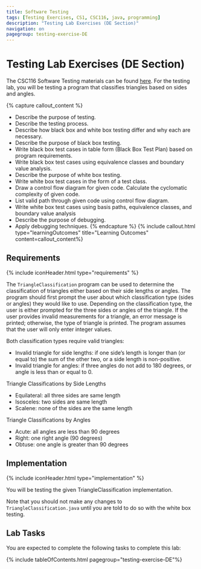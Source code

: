 ```yaml
---
title: Software Testing
tags: [Testing Exercises, CS1, CSC116, java, programming]
description: "Testing Lab Exercises (DE Section)"
navigation: on
pagegroup: testing-exercise-DE
---
```


# Testing Lab Exercises (DE Section)

The CSC116 Software Testing materials can be found [here](../..). For the testing lab, you will be testing a program that classifies triangles based on sides and angles.

{% capture callout_content %}
  * Describe the purpose of testing.
  * Describe the testing process.
  * Describe how black box and white box testing differ and why each are necessary.
  * Describe the purpose of black box testing.
  * Write black box test cases in table form (Black Box Test Plan) based on program requirements.
  * Write black box test cases using equivalence classes and boundary value analysis.
  * Describe the purpose of white box testing.
  * Write white box test cases in the form of a test class.
  * Draw a control flow diagram for given code.
Calculate the cyclomatic complexity of given code.
  * List valid path through given code using control flow diagram.
  * Write white box test cases using basis paths, equivalence classes, and boundary value analysis
  * Describe the purpose of debugging.
  * Apply debugging techniques.
{% endcapture %}
{% include callout.html type="learningOutcomes" title="Learning Outcomes" content=callout_content%}

## Requirements
{% include iconHeader.html type="requirements" %}

The `TriangleClassification` program can be used to determine the classification of triangles either based on their side lengths or angles. The program should first prompt the user about which classification type (sides or angles) they would like to use. Depending on the classification type, the user is either prompted for the three sides or angles of the triangle. If the user provides invalid measurements for a triangle, an error message is printed; otherwise, the type of triangle is printed. The program assumes that the user will only enter integer values.

Both classification types require valid triangles:

* Invalid triangle for side lengths: if one side’s length is longer than (or equal to) the sum of the other two, or a side length is non-positive.
* Invalid triangle for angles: if three angles do not add to 180 degrees, or angle is less than or equal to 0.

Triangle Classifications by Side Lengths

* Equilateral: all three sides are same length
* Isosceles: two sides are same length
* Scalene: none of the sides are the same length

Triangle Classifications by Angles 

* Acute: all angles are less than 90 degrees
* Right: one right angle (90 degrees)
* Obtuse: one angle is greater than 90 degrees


## Implementation
{% include iconHeader.html type="implementation" %}

You will be testing the given TriangleClassification implementation.

Note that you should not make any changes to `TriangleClassification.java` until you are told to do so with the white box testing.


## Lab Tasks
You are expected to complete the following tasks to complete this lab:


{% include tableOfContents.html pagegroup="testing-exercise-DE"%}
